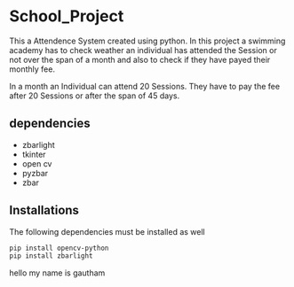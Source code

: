 # School_Project
This a Attendence System created using python. In this project a swimming academy has to check weather an individual has attended the Session or not over the span of a month and also to check if they have payed their monthly fee.

In a month an Individual can attend 20 Sessions. They have to pay the fee after 20 Sessions or after the span of 45 days.
## dependencies
- zbarlight
- tkinter
- open cv
- pyzbar
- zbar

## Installations
The following dependencies must be installed as well

```bash
pip install opencv-python
pip install zbarlight
```

hello my name is gautham
